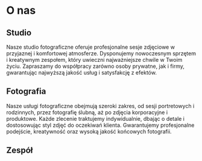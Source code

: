 # O nas
## Studio

Nasze studio fotograficzne oferuje profesjonalne sesje zdjęciowe w przyjaznej i komfortowej atmosferze. 
Dysponujemy nowoczesnym sprzętem i kreatywnym zespołem, który uwieczni najważniejsze chwile w Twoim życiu. 
Zapraszamy do współpracy zarówno osoby prywatne, jak i firmy, gwarantując najwyższą jakość usług i satysfakcję z efektów.

## Fotografia

Nasze usługi fotograficzne obejmują szeroki zakres, od sesji portretowych i rodzinnych, przez fotografię ślubną, aż po zdjęcia korporacyjne i produktowe. 
Każde zlecenie traktujemy indywidualnie, dbając o detale i dostosowując styl zdjęć do oczekiwań klienta. Gwarantujemy profesjonalne podejście,
kreatywność oraz wysoką jakość końcowych fotografii.

## Zespół
